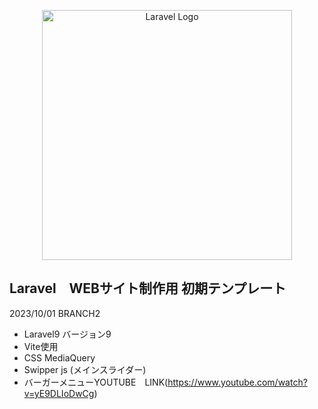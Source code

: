 <p align="center"><a href="https://laravel.com" target="_blank"><img src="https://raw.githubusercontent.com/laravel/art/master/logo-lockup/5%20SVG/2%20CMYK/1%20Full%20Color/laravel-logolockup-cmyk-red.svg" width="400" alt="Laravel Logo"></a></p>


## Laravel　WEBサイト制作用 初期テンプレート

2023/10/01 BRANCH2

- Laravel9 バージョン9 
- Vite使用 
- CSS MediaQuery 
- Swipper js (メインスライダー) 
- バーガーメニューYOUTUBE　LINK(https://www.youtube.com/watch?v=yE9DLIoDwCg)




